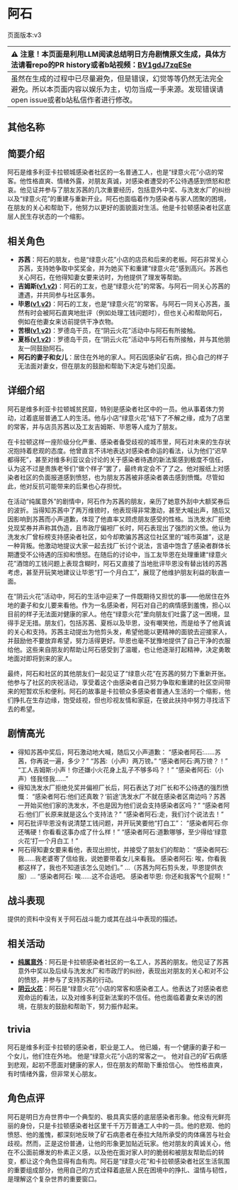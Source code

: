# 阿石
页面版本:v3
 

| :warning: 注意！本页面是利用LLM阅读总结明日方舟剧情原文生成，具体方法请看repo的PR history或者b站视频：[BV1gdJ7zqESe](https://www.bilibili.com/video/BV1gdJ7zqESe/)         |
|:----------------------------|
| 虽然在生成的过程中已尽量避免，但是错误，幻觉等等仍然无法完全避免。所以本页面内容以娱乐为主，切勿当成一手来源。发现错误请open issue或者b站私信作者进行修改。|



## 其他名称

## 简要介绍
阿石是维多利亚卡拉顿城感染者社区的一名普通工人，也是“绿意火花”小店的常客。他性格直爽、情绪外露，对朋友真诚，对感染者遭受的不公待遇感到愤怒和悲哀。他见证并参与了朋友苏茜的几次重要经历，包括意外中奖、与洗发水厂的纠纷以及“绿意火花”的重建与重新开业。阿石也面临着作为感染者与家人团聚的困境，在朋友的关心和帮助下，他努力以更好的面貌面对生活。他是卡拉顿感染者社区底层人民生存状态的一个缩影。
## 相关角色
-   **苏茜**：阿石的朋友，也是“绿意火花”小店的店员和后来的老板。阿石非常关心苏茜，支持她争取中奖奖金，并为她买下和重建“绿意火花”感到高兴。苏茜也关心阿石，在他得知妻女要来访时，为他提供了理发等帮助。
-   **吉姆斯([v1](../chars/extended_char_ji_mu_si.md),[v2](extended_char_ji_mu_si.md))**：阿石的工友，也是“绿意火花”的常客。与阿石一同关心苏茜的遭遇，并共同参与社区事务。
-   **毕恩([v1](../chars/extended_char_bi_en.md),[v2](extended_char_bi_en.md))**：阿石的工友，也是“绿意火花”的常客。与阿石一同关心苏茜，虽然有时会被阿石直爽地批评（例如处理工钱问题时），但也关心和帮助阿石，例如在他妻女来访前提供干净衣物。
-   **苦根([v1](../chars/extended_char_ku_gen.md),[v2](extended_char_ku_gen.md))**：罗德岛干员，在“阴云火花”活动中与阿石有所接触。
-   **夏栎([v1](../chars/char_492_quercu.md),[v2](char_492_quercu.md))**：罗德岛干员，在“阴云火花”活动中与阿石有所接触，并与其他朋友一同鼓励阿石。
-   **阿石的妻子和女儿**：居住在外地的家人。阿石因感染矿石病，担心自己的样子无法面对妻女，但在朋友的鼓励和帮助下决定与她们见面。
## 详细介绍
阿石是维多利亚卡拉顿城贫民窟，特别是感染者社区中的一员。他从事着体力劳动，过着底层普通工人的生活。他与小店“绿意火花”结下了不解之缘，成为了店里的常客，并与店员苏茜以及工友吉姆斯、毕恩等人成为了朋友。

在卡拉顿这样一座阶级分化严重、感染者备受歧视的城市里，阿石对未来的生存状况抱持着悲观的态度。他曾直言不讳地表达对感染者命运的看法，认为他们“迟早都得死”，甚至对维多利亚议会讨论的关于感染者待遇的新法案感到极度不信任，认为这不过是贵族老爷们“做个样子”罢了，最终肯定会不了了之。他对报纸上对感染者社区的负面报道感到愤怒，也为朋友苏茜被非感染者袭击感到愤慨。尽管如此，他对反抗可能带来的后果也心存担忧。

在活动“纯属意外”的剧情中，阿石作为苏茜的朋友，亲历了她意外刮中大额奖券后的波折。当得知苏茜中了两万维镑时，他表现得非常激动，甚至大喊出声，随后又因影响到苏茜而小声道歉，体现了他直率又顾虑朋友感受的性格。当洗发水厂拒绝兑现奖券并声称其伪造，且市政厅偏袒厂长时，阿石表现出了强烈的义愤。他认为洗发水厂曾标榜支持感染者社区，如今却欺骗苏茜这位社区里的“城市英雄”，这是一种背叛。他激动地提议大家一起去找厂长讨个说法，言语中饱含了感染者群体长期遭受不公待遇的压抑和愤怒。在随后的讨论中，当工友毕恩在处理重建“绿意火花”酒馆的工钱问题上表现含糊时，阿石又直接了当地批评毕恩没有替出钱的苏茜考虑，甚至开玩笑地建议让毕恩“打一个月白工”，展现了他维护朋友利益的耿直一面。

在“阴云火花”活动中，阿石的生活中迎来了一件既期待又担忧的事——他居住在外地的妻子和女儿要来看他。作为一名感染者，阿石对自己的病情感到羞愧，担心以目前的样子无法面对健康的家人。他在“绿意火花”里向朋友们吐露了这一困境，显得手足无措。朋友们，包括苏茜、夏栎以及毕恩，没有嘲笑他，而是给予了他真诚的关心和支持。苏茜主动提出为他剪头发，希望他能以更精神的面貌去迎接家人，并鼓励他不要放弃希望，努力活得更好。毕恩也毫不犹豫地提供了自己干净的衣服给他。这些来自朋友的帮助让阿石感受到了温暖，也让他逐渐打起精神，决定勇敢地面对即将到来的家人。

最终，阿石和社区的其他朋友们一起见证了“绿意火花”在苏茜的努力下重新开张。他参与了社区的庆祝活动，享受着这个由感染者自己努力争取和重建的社区空间带来的短暂欢乐和便利。阿石的故事是卡拉顿众多感染者普通人生活的一个缩影，他们挣扎在生存边缘，饱受歧视，但也珍视友情和家庭，在彼此扶持中努力寻找活下去的希望。
## 剧情高光
*   得知苏茜中奖后，阿石激动地大喊，随后又小声道歉：
    “感染者阿石:......苏茜，你再说一遍，多少？”
    “苏茜:（小声）两万镑。”
    “感染者阿石:两万镑？！”
    “工人吉姆斯:小声！你还嫌小火花身上乱子不够多吗？！”
    “感染者阿石:（小声）怪我怪我......”
*   得知洗发水厂拒绝兑奖并偏袒厂长后，阿石表达了对厂长和不公待遇的强烈愤慨：
    “感染者阿石:他们还真敢？‘前途’洗发水厂不就在感染者区南边吗？苏茜一开始买他们家的洗发水，不也是因为他们说会支持感染者区吗？”
    “感染者阿石:他们厂长原来就是这么个支持法？”
    “感染者阿石:走，我们讨个说法去！”
*   阿石批评毕恩没有说清楚工钱问题，并开玩笑要他“打白工”：
    “感染者阿石:你还嘴硬！你看看这事办成了什么样！”
    “感染者阿石:道歉哪够，至少得给‘绿意火花’打一个月白工！”
*   阿石得知妻女要来看他，表现出担忧，并接受了朋友们的帮助：
    “感染者阿石: 我......我老婆寄了信给我，说她要带着女儿来看我。
    感染者阿石: 唉，你看我都这样了，我也不知道该怎么见她们。”
    ...（苏茜为阿石剪头发，毕恩提供衣服）...
    “感染者阿石: 唉......这不合适吧。
    感染者毕恩: 你还和我客气个屁啊！”
## 战斗表现
提供的资料中没有关于阿石战斗能力或其在战斗中表现的描述。
## 相关活动
-   **[纯属意外](../stories/story_gdglow_set_1.md)**：阿石是卡拉顿感染者社区的一名工人，苏茜的朋友。他见证了苏茜意外中奖以及后续与洗发水厂和市政厅的纠纷，表现出对朋友的关心和对不公的愤怒，并参与了支持苏茜的行动。
-   **[阴云火花](../stories/act10mini.md)**：阿石是“绿意火花”小店的常客和感染者工人。他表达了对感染者悲观命运的看法，以及对维多利亚新法案的不信任。他也面临着妻女来访的困境，在朋友的鼓励和帮助下，努力振作起来。
## trivia
阿石是维多利亚卡拉顿的感染者，职业是工人。
他已婚，有一个健康的妻子和一个女儿，他们住在外地。
他是“绿意火花”小店的常客之一。
他对自己的矿石病感到悲观，起初不愿面对健康的家人，但在朋友的帮助下重拾信心。
他性格直爽，有时情绪外露，但非常关心朋友。
## 角色点评
阿石是明日方舟世界中一个典型的、极具真实感的底层感染者形象。他没有光鲜亮丽的身份，只是卡拉顿感染者社区里千千万万普通工人中的一员。他的悲观、他的愤怒、他的羞愧，都深刻地反映了矿石病患者在泰拉大陆所承受的肉体痛苦与社会歧视。然而，正是这份普通，让他的形象更加贴近玩家。他对朋友的真诚关心，他在不公面前爆发的朴素正义感，以及他在面对家人时的脆弱和被朋友帮助后的转变，都让这个角色显得有血有肉。阿石是“绿意火花”和卡拉顿感染者社区生活氛围的重要组成部分，他用自己的方式诠释着底层人民在困境中的挣扎、温情与韧性，是理解这个复杂世界的重要窗口。